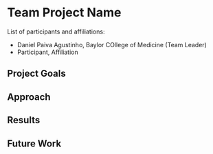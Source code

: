 # Team Project Name

List of participants and affiliations:
- Daniel Paiva Agustinho, Baylor COllege of Medicine (Team Leader)
- Participant, Affiliation

## Project Goals

## Approach

## Results

## Future Work
